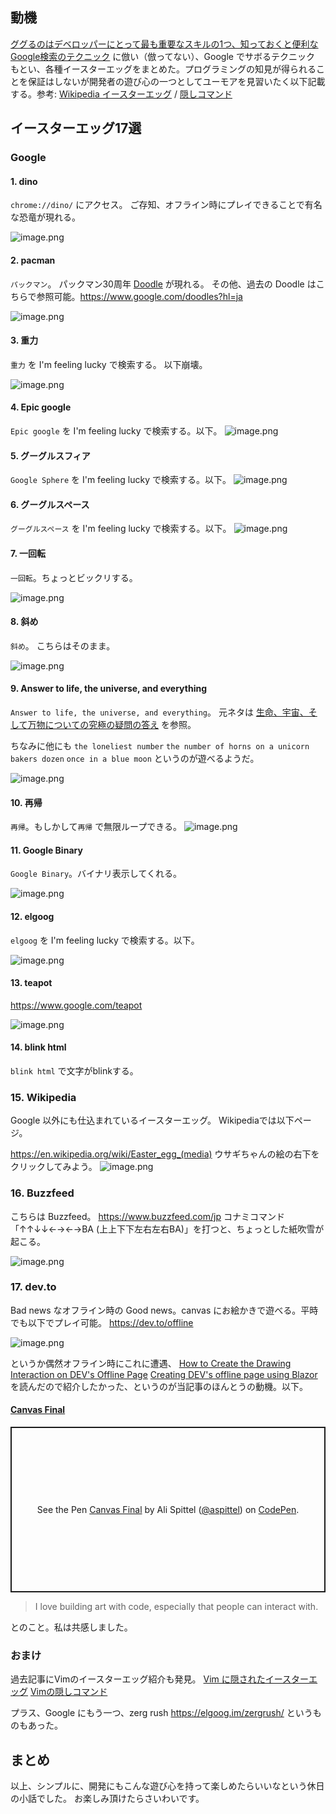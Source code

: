## 動機
[ググるのはデベロッパーにとって最も重要なスキルの1つ、知っておくと便利なGoogle検索のテクニック](https://coliss.com/articles/build-websites/operation/work/use-google-like-a-pro.html) に倣い（倣ってない）、Google でサボるテクニック もとい、各種イースターエッグをまとめた。プログラミングの知見が得られることを保証はしないが開発者の遊び心の一つとしてユーモアを見習いたく以下記載する。参考: [Wikipedia イースターエッグ](https://ja.wikipedia.org/wiki/%E3%82%A4%E3%83%BC%E3%82%B9%E3%82%BF%E3%83%BC%E3%83%BB%E3%82%A8%E3%83%83%E3%82%B0_(%E3%82%B3%E3%83%B3%E3%83%94%E3%83%A5%E3%83%BC%E3%82%BF)) / [隠しコマンド](https://ja.wikipedia.org/wiki/Google%E3%81%AE%E9%9A%A0%E3%81%97%E3%82%B3%E3%83%9E%E3%83%B3%E3%83%89%E4%B8%80%E8%A6%A7)


## イースターエッグ17選
### Google

#### 1. dino

`chrome://dino/` にアクセス。
ご存知、オフライン時にプレイできることで有名な恐竜が現れる。

![image.png](https://qiita-image-store.s3.ap-northeast-1.amazonaws.com/0/93824/c430477e-ec90-5c42-d0c8-e933425d253c.png)


#### 2. pacman

`パックマン`。 パックマン30周年 [Doodle](https://ja.wikipedia.org/wiki/Google_Doodle) が現れる。
その他、過去の Doodle はこちらで参照可能。https://www.google.com/doodles?hl=ja

![image.png](https://qiita-image-store.s3.ap-northeast-1.amazonaws.com/0/93824/007571c7-c951-90bc-add6-5faa5dc80d7f.png)

#### 3. 重力
`重力` を I'm feeling lucky で検索する。
以下崩壊。

![image.png](https://qiita-image-store.s3.ap-northeast-1.amazonaws.com/0/93824/f6b435c1-99e2-27e3-a6a3-d1e45af6bfa5.png)

#### 4. Epic google
`Epic google` を I'm feeling lucky で検索する。以下。
![image.png](https://qiita-image-store.s3.ap-northeast-1.amazonaws.com/0/93824/2ea78808-6c6e-82b0-85e9-795004f04e45.png)


#### 5. グーグルスフィア
`Google Sphere` を I'm feeling lucky で検索する。以下。
![image.png](https://qiita-image-store.s3.ap-northeast-1.amazonaws.com/0/93824/99bd6219-9bfc-7bbf-d023-e8a33b1fa97d.png)

#### 6. グーグルスペース
`グーグルスペース` を I'm feeling lucky で検索する。以下。
![image.png](https://qiita-image-store.s3.ap-northeast-1.amazonaws.com/0/93824/770673b2-45d4-c3f5-78ed-841af0b56fa0.png)

#### 7. 一回転

`一回転`。ちょっとビックリする。

![image.png](https://qiita-image-store.s3.ap-northeast-1.amazonaws.com/0/93824/8a9b3365-7b32-6b75-3043-1ba2a2df9033.png)

#### 8. 斜め

`斜め`。 こちらはそのまま。

![image.png](https://qiita-image-store.s3.ap-northeast-1.amazonaws.com/0/93824/35b02ab5-14bb-f6c2-f0b3-0c0b1e0f190c.png)

#### 9. Answer to life, the universe, and everything

`Answer to life, the universe, and everything`。
元ネタは [生命、宇宙、そして万物についての究極の疑問の答え](https://ja.wikipedia.org/wiki/%E7%94%9F%E5%91%BD%E3%80%81%E5%AE%87%E5%AE%99%E3%80%81%E3%81%9D%E3%81%97%E3%81%A6%E4%B8%87%E7%89%A9%E3%81%AB%E3%81%A4%E3%81%84%E3%81%A6%E3%81%AE%E7%A9%B6%E6%A5%B5%E3%81%AE%E7%96%91%E5%95%8F%E3%81%AE%E7%AD%94%E3%81%88) を参照。

ちなみに他にも
`the loneliest number`
`the number of horns on a unicorn`
`bakers dozen`
`once in a blue moon` というのが遊べるようだ。

![image.png](https://qiita-image-store.s3.ap-northeast-1.amazonaws.com/0/93824/39c30da5-79a0-121f-f266-45d4e6963e6f.png)


#### 10. 再帰

`再帰`。もしかして`再帰` で無限ループできる。
![image.png](https://qiita-image-store.s3.ap-northeast-1.amazonaws.com/0/93824/a184cb29-a9b3-f9ad-15b2-f3a9dd24fbf2.png)

#### 11. Google Binary

`Google Binary`。バイナリ表示してくれる。

![image.png](https://qiita-image-store.s3.ap-northeast-1.amazonaws.com/0/93824/c4b36943-217d-deda-8752-2835c02e4b8a.png)



#### 12. elgoog

`elgoog` を I'm feeling lucky で検索する。以下。

![image.png](https://qiita-image-store.s3.ap-northeast-1.amazonaws.com/0/93824/bf3a3e66-5290-a52c-0248-b0286d8fad22.png)


#### 13. teapot

https://www.google.com/teapot

![image.png](https://qiita-image-store.s3.ap-northeast-1.amazonaws.com/0/93824/52f62e6f-6acc-2317-bcc7-49879f6caf3b.png)


#### 14. blink html

`blink html` で文字がblinkする。



### 15. Wikipedia

Google 以外にも仕込まれているイースターエッグ。
Wikipediaでは以下ページ。

https://en.wikipedia.org/wiki/Easter_egg_(media)
ウサギちゃんの絵の右下をクリックしてみよう。
![image.png](https://qiita-image-store.s3.ap-northeast-1.amazonaws.com/0/93824/9fe761cc-395a-b94f-7205-56fbe432f86f.png)


### 16. Buzzfeed 

こちらは Buzzfeed。
https://www.buzzfeed.com/jp
コナミコマンド「↑↑↓↓←→←→BA (上上下下左右左右BA)」を打つと、ちょっとした紙吹雪が起こる。

![image.png](https://qiita-image-store.s3.ap-northeast-1.amazonaws.com/0/93824/0f3fd7b6-c47d-108a-2c5b-f44160509ba1.png)


### 17. dev.to

Bad news なオフライン時の Good news。canvas にお絵かきで遊べる。平時でも以下でプレイ可能。
https://dev.to/offline

![image.png](https://qiita-image-store.s3.ap-northeast-1.amazonaws.com/0/93824/1f41d28b-9826-97e9-8a83-119b9f142da7.png)

というか偶然オフライン時にこれに遭遇、
[How to Create the Drawing Interaction on DEV's Offline Page](https://dev.to/aspittel/how-to-create-the-drawing-interaction-on-dev-s-offline-page-1mbe)
[Creating DEV's offline page using Blazor](https://dev.to/azure/creating-dev-s-offline-page-using-blazor-29dl)
を読んだので紹介したかった、というのが当記事のほんとうの動機。以下。

#### [Canvas Final](https://codepen.io/aspittel/pen/ZMRKwX)

<p class="codepen" data-height="265" data-theme-id="light" data-default-tab="js,result" data-user="aspittel" data-slug-hash="ZMRKwX" style="height: 265px; box-sizing: border-box; display: flex; align-items: center; justify-content: center; border: 2px solid; margin: 1em 0; padding: 1em;" data-pen-title="Canvas Final">
  <span>See the Pen <a href="https://codepen.io/aspittel/pen/ZMRKwX">
  Canvas Final</a> by Ali Spittel (<a href="https://codepen.io/aspittel">@aspittel</a>)
  on <a href="https://codepen.io">CodePen</a>.</span>
</p>
<script async src="https://cpwebassets.codepen.io/assets/embed/ei.js"></script>

> I love building art with code, especially that people can interact with. 

とのこと。私は共感しました。

### おまけ
過去記事にVimのイースターエッグ紹介も発見。
[Vim に隠されたイースターエッグ](https://qiita.com/Linda_pp/items/53dd8467534bc657a232)
[Vimの隠しコマンド](https://qiita.com/wholekeik/items/2aa25c523b878f7c4c00)

プラス、Google にもう一つ、zerg rush https://elgoog.im/zergrush/ というものもあった。

## まとめ

以上、シンプルに、開発にもこんな遊び心を持って楽しめたらいいなという休日の小話でした。
お楽しみ頂けたらさいわいです。
